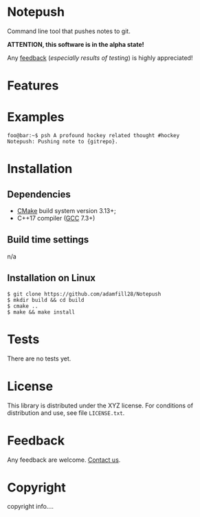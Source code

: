 Notepush
====================================

Command line tool that pushes notes to git.

**ATTENTION, this software is in the alpha state!**

Any [feedback][mail] (*especially results of testing*) is highly appreciated!

Features
========


Examples
=======

```console
foo@bar:~$ psh A profound hockey related thought #hockey
Notepush: Pushing note to {gitrepo}.

```

Installation 
==========================

Dependencies
------------

- [CMake] build system version 3.13+;
- C++17 compiler ([GCC] 7.3+)

Build time settings
-------------------

n/a

Installation on Linux
---------------------

    $ git clone https://github.com/adamfill28/Notepush
    $ mkdir build && cd build
    $ cmake ..
    $ make && make install


Tests 
==========================

There are no tests yet.

License
=======

This library is distributed under the XYZ license. For conditions of distribution and use,
see file `LICENSE.txt`.

Feedback
========

Any feedback are welcome. [Contact us][mail].

Copyright
=========

copyright info....

[mail]: mailto:fake@gmail.com

[CMake]: https://cmake.org/
[GCC]: https://gcc.gnu.org/